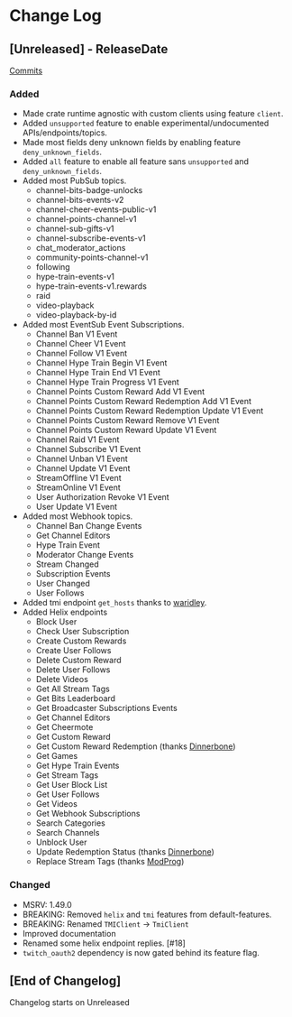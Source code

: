# Change Log

<!-- next-header -->

## [Unreleased] - ReleaseDate

[Commits](https://github.com/Emilgardis/twitch_api2/compare/v0.4.1...Unreleased)

### Added

* Made crate runtime agnostic with custom clients using feature `client`.
* Added `unsupported` feature to enable experimental/undocumented APIs/endpoints/topics.
* Made most fields deny unknown fields by enabling feature `deny_unknown_fields`.
* Added `all` feature to enable all feature sans `unsupported` and `deny_unknown_fields`.
* Added most PubSub topics.
    - channel-bits-badge-unlocks
    - channel-bits-events-v2
    - channel-cheer-events-public-v1
    - channel-points-channel-v1
    - channel-sub-gifts-v1
    - channel-subscribe-events-v1
    - chat_moderator_actions
    - community-points-channel-v1
    - following
    - hype-train-events-v1
    - hype-train-events-v1.rewards
    - raid
    - video-playback
    - video-playback-by-id
* Added most EventSub Event Subscriptions.
    - Channel Ban V1 Event
    - Channel Cheer V1 Event
    - Channel Follow V1 Event
    - Channel Hype Train Begin V1 Event
    - Channel Hype Train End V1 Event
    - Channel Hype Train Progress V1 Event
    - Channel Points Custom Reward Add V1 Event
    - Channel Points Custom Reward Redemption Add V1 Event
    - Channel Points Custom Reward Redemption Update V1 Event
    - Channel Points Custom Reward Remove V1 Event
    - Channel Points Custom Reward Update V1 Event
    - Channel Raid V1 Event
    - Channel Subscribe V1 Event
    - Channel Unban V1 Event
    - Channel Update V1 Event
    - StreamOffline V1 Event
    - StreamOnline V1 Event
    - User Authorization Revoke V1 Event
    - User Update V1 Event
* Added most Webhook topics.
    - Channel Ban Change Events
    - Get Channel Editors
    - Hype Train Event
    - Moderator Change Events
    - Stream Changed
    - Subscription Events
    - User Changed
    - User Follows
* Added tmi endpoint `get_hosts` thanks to [waridley](https://github.com/Waridley).
* Added Helix endpoints
    - Block User
    - Check User Subscription
    - Create Custom Rewards
    - Create User Follows
    - Delete Custom Reward
    - Delete User Follows
    - Delete Videos
    - Get All Stream Tags
    - Get Bits Leaderboard
    - Get Broadcaster Subscriptions Events
    - Get Channel Editors
    - Get Cheermote
    - Get Custom Reward
    - Get Custom Reward Redemption (thanks [Dinnerbone](https://github.com/Dinnerbone))
    - Get Games
    - Get Hype Train Events
    - Get Stream Tags
    - Get User Block List
    - Get User Follows
    - Get Videos
    - Get Webhook Subscriptions
    - Search Categories
    - Search Channels
    - Unblock User
    - Update Redemption Status (thanks [Dinnerbone](https://github.com/Dinnerbone))
    - Replace Stream Tags (thanks [ModProg](https://github.com/ModProg))

### Changed

* MSRV: 1.49.0
* BREAKING: Removed `helix` and `tmi` features from default-features.
* BREAKING: Renamed `TMIClient` -> `TmiClient`
* Improved documentation
* Renamed some helix endpoint replies. [#18]
* `twitch_oauth2` dependency is now gated behind its feature flag.

## [End of Changelog] 

Changelog starts on Unreleased